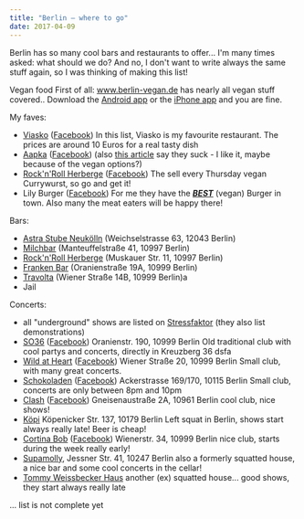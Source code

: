 ```yaml
---
title: "Berlin – where to go"
date: 2017-04-09
---
```


Berlin has so many cool bars and restaurants to offer...
I'm many times asked: what should we do? And no, I don't want to write always the same stuff again, so I was thinking of making this list!

Vegan food
First of all: <a href="http://www.berlin-vegan.de/" target="_blank">www.berlin-vegan.de</a> has nearly all vegan stuff covered..
Download the <a href="https://play.google.com/store/apps/details?id=org.berlin_vegan.bvapp" target="_blank">Android app</a> or the <a href="https://itunes.apple.com/de/app/berlin-vegan-guide/id435371382" target="_blank">iPhone app</a> and you are fine.

My faves:
<ul>
	<li> <a href="http://www.viasko.de/" target="_blank">Viasko</a> (<a href="https://www.facebook.com/ViaskoBerlin" target="_blank">Facebook</a>)
In this list, Viasko is my favourite restaurant. The prices are around 10 Euros for a real tasty dish</li>
	<li><a href="http://www.aapka.de/" target="_blank">Aapka</a> (<a href="https://www.facebook.com/aapka.berlin.maybachufer">Facebook</a>)
(also <a href="//www.berliner-zeitung.de/berlin/mustafas-gemuesekebap--il-casolare---co-das-sind-die-schlimmsten-tourifallen-in-berlin,10809148,32436396.html" target="_blank">this article</a> say they suck - I like it, maybe because of the vegan options?)</li>
	<li><a href="http://www.rnrherberge.de/" target="_blank">Rock'n'Roll Herberge</a> (<a href="https://www.facebook.com/her.berge.5" target="_blank">Facebook</a>)
The sell every Thursday vegan Currywurst, so go and get it!</li>
	<li>Lily Burger (<a href="https://www.facebook.com/Lily-Burger-1436991733183510" target="_blank">Facebook</a>)
For me they have the <span style="text-decoration:underline;"><em><strong>BEST</strong></em></span> (vegan) Burger in town. Also many the meat eaters will be happy there!</li>
</ul>
 

Bars:
<ul>
	<li><a href="http://www.astrastube.com/" target="_blank">Astra Stube Neukölln</a> (Weichselstrasse 63, 12043 Berlin)</li>
	<li><a href="https://www.facebook.com/Milchbar-Berlin-172593786169823/" target="_blank">Milchbar</a> (Manteuffelstraße 41, 10997 Berlin)</li>
	<li><a href="http://www.rnrherberge.de/" target="_blank">Rock'n'Roll Herberge</a> (Muskauer Str. 11, 10997 Berlin)</li>
	<li><a href="https://www.facebook.com/Franken-277462514516/?rf=112559588805358" target="_blank">Franken Bar</a> (Oranienstraße 19A, 10999 Berlin)</li>
	<li><a href="https://www.facebook.com/travolta.kreuzberg/" target="_blank">Travolta</a> (Wiener Straße 14B, 10999 Berlin)a</li>
	<li>Jail</li>
</ul>
Concerts:
<ul>
	<li>all "underground" shows are listed on <a href="https://stressfaktor.squat.net/termine.php" target="_blank">Stressfaktor</a> (they also list demonstrations)</li>
	<li><a href="http://www.so36.de" target="_blank">SO36</a> (<a href="https://www.facebook.com/Esso36/?fref=ts" target="_blank">Facebook</a>) Oranienstr. 190, 10999 Berlin
Old traditional club with cool partys and concerts, directly in Kreuzberg 36  dsfa</li>
	<li><a href="http://www.wildatheartberlin.de/" target="_blank">Wild at Heart</a> (<a href="https://www.facebook.com/wildatheartberlin" target="_blank">Facebook</a>)
Wiener Straße 20, 10999 Berlin
Small club, with many great concerts.</li>
	<li><a href="http://www.schokoladen-mitte.de/" target="_blank">Schokoladen</a> (<a href="https://www.facebook.com/schokoladen.bln/">Facebook</a>) Ackerstrasse 169/170, 10115 Berlin
Small club, concerts are only between 8pm and 10pm</li>
	<li><a href="https://clash-berlin.de/" target="_blank">Clash</a> (<a href="https://www.facebook.com/clash.berlin" target="_blank">Facebook</a>) Gneisenaustraße 2A, 10961 Berlin
cool club, nice shows!</li>
	<li><a href="https://koepi137.net/" target="_blank">Köpi</a> Köpenicker Str. 137, 10179 Berlin
Left squat in Berlin, shows start always really late! Beer is cheap!</li>
	<li><a href="http://www.cortinabobberlin.de/" target="_blank">Cortina Bob</a> (<a href="https://www.facebook.com/CortinaBobBerlin/" target="_blank">Facebook</a>) Wienerstr. 34, 10999 Berlin
nice club, starts during the week really early!</li>
	<li><a href="http://www.supamolly.de/">Supamolly</a>, Jessner Str. 41, 10247 Berlin
also a formerly squatted house, a nice bar and some cool concerts in the cellar!</li>
	<li><a href="http://www.schicksaal.org/" target="_blank">Tommy Weissbecker Haus</a>
another (ex) squatted house... good shows, they start always really late</li>
</ul>
 

... list is not complete yet
